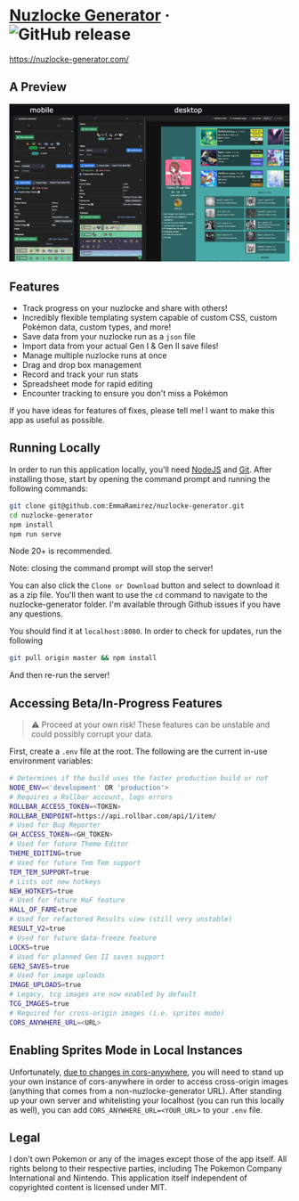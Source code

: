 # [Nuzlocke Generator](https://nuzlocke-generator.com/) · ![GitHub release](https://img.shields.io/github/release/EmmaRamirez/nuzlocke-generator.svg?style=flat-square)

https://nuzlocke-generator.com/

## A Preview

![alt](./src/assets/media-seven.jpg)

## Features

- Track progress on your nuzlocke and share with others!
- Incredibly flexible templating system capable of custom CSS, custom Pokémon data, custom types, and more!
- Save data from your nuzlocke run as a `json` file
- Import data from your actual Gen I & Gen II save files!
- Manage multiple nuzlocke runs at once
- Drag and drop box management
- Record and track your run stats
- Spreadsheet mode for rapid editing
- Encounter tracking to ensure you don't miss a Pokémon

If you have ideas for features of fixes, please tell me! I want to make this app as useful as possible.

## Running Locally

In order to run this application locally, you'll need [NodeJS](https://nodejs.org/en/) and [Git](https://git-scm.com/). After installing those, start by opening the command prompt and running the following commands:

```bash
git clone git@github.com:EmmaRamirez/nuzlocke-generator.git
cd nuzlocke-generator
npm install
npm run serve
```

Node 20+ is recommended.

Note: closing the command prompt will stop the server!

You can also click the `Clone or Download` button and select to download it as a zip file. You'll then want to use the `cd` command to navigate to the nuzlocke-generator folder. I'm available through Github issues if you have any questions.

You should find it at `localhost:8080`. In order to check for updates, run the following

```bash
git pull origin master && npm install
```

And then re-run the server!

## Accessing Beta/In-Progress Features

> ⚠️ Proceed at your own risk! These features can be unstable and could possibly corrupt your data.

First, create a `.env` file at the root. The following are the current in-use environment variables:

```bash
# Determines if the build uses the faster production build or not
NODE_ENV=<'development' OR 'production'>
# Requires a Rollbar account, logs errors
ROLLBAR_ACCESS_TOKEN=<TOKEN>
ROLLBAR_ENDPOINT=https://api.rollbar.com/api/1/item/
# Used for Bug Reporter
GH_ACCESS_TOKEN=<GH_TOKEN>
# Used for future Theme Editor
THEME_EDITING=true
# Used for future Tem Tem support
TEM_TEM_SUPPORT=true
# Lists out new hotkeys
NEW_HOTKEYS=true
# Used for future HoF feature
HALL_OF_FAME=true
# Used for refactored Results view (still very unstable)
RESULT_V2=true
# Used for future data-freeze feature
LOCKS=true
# Used for planned Gen II saves support
GEN2_SAVES=true
# Used for image uploads
IMAGE_UPLOADS=true
# Legacy, tcg images are now enabled by default
TCG_IMAGES=true
# Required for cross-origin images (i.e. sprites mode)
CORS_ANYWHERE_URL=<URL>
```

## Enabling Sprites Mode in Local Instances

Unfortunately, [due to changes in cors-anywhere](https://github.com/Rob--W/cors-anywhere/issues/301), you will need to stand up your own instance of cors-anywhere in order to access cross-origin images (anything that comes from a non-nuzlocke-generator URL). After standing up your own server and whitelisting your localhost (you can run this locally as well), you can add `CORS_ANYWHERE_URL=<YOUR_URL>` to your `.env` file.

## Legal

I don't own Pokemon or any of the images except those of the app itself. All rights belong to their respective parties, including The Pokemon Company International and Nintendo. This application itself independent of copyrighted content is licensed under MIT.
